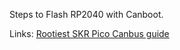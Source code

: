 Steps to Flash RP2040 with Canboot.

Links:
[Rootiest SKR Pico Canbus guide](https://github.com/rootiest/zippy-klipper_config/blob/master/guides/Guide-pico_can.md)

